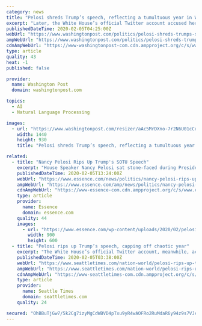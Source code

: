 ```yaml
---
category: news
title: "Pelosi shreds Trump’s speech, reflecting a tumultuous year in Washington"
excerpt: "Later, the White House’s official Twitter account accused her of ripping up a list of touching moments from the speech, including recognition of a surviving Tuskegee Airman who was present in the chamber. “That’s her legacy.” Earlier in the day, Pelosi had telegraphed that she had no interest in being part of any story outside of the ..."
publishedDateTime: 2020-02-05T04:25:00Z
webUrl: "https://www.washingtonpost.com/politics/pelosi-shreds-trumps-speech-reflecting-a-tumultuous-year-in-washington/2020/02/04/c378856c-4771-11ea-ab15-b5df3261b710_story.html"
ampWebUrl: "https://www.washingtonpost.com/politics/pelosi-shreds-trumps-speech-reflecting-a-tumultuous-year-in-washington/2020/02/04/c378856c-4771-11ea-ab15-b5df3261b710_story.html?outputType=amp"
cdnAmpWebUrl: "https://www-washingtonpost-com.cdn.ampproject.org/c/s/www.washingtonpost.com/politics/pelosi-shreds-trumps-speech-reflecting-a-tumultuous-year-in-washington/2020/02/04/c378856c-4771-11ea-ab15-b5df3261b710_story.html?outputType=amp"
type: article
quality: 43
heat: -1
published: false

provider:
  name: Washington Post
  domain: washingtonpost.com

topics:
  - AI
  - Natural Language Processing

images:
  - url: "https://www.washingtonpost.com/resizer/aAc5MrDXno-7r2N6U01cCqj18r8=/1440x0/smart/arc-anglerfish-washpost-prod-washpost.s3.amazonaws.com/public/237RPJSHZEI6VENLZZBZVJOHYE.jpg"
    width: 1440
    height: 930
    title: "Pelosi shreds Trump’s speech, reflecting a tumultuous year in Washington"

related:
  - title: "Nancy Pelosi Rips Up Trump's SOTU Speech"
    excerpt: "House Speaker Nancy Pelosi sat stone-faced during President Donald Trump’s State of the Union speech Tuesday night, flipping through the pages of the copy in front of her. And when he was done stretching the truth beyond recognition, she stood up and theatrically ripped the pages in half. When a Fox News reporter asked Pelosi why she ripped ..."
    publishedDateTime: 2020-02-05T13:24:00Z
    webUrl: "https://www.essence.com/news/politics/nancy-pelosi-rips-up-trump-sotu-speech/"
    ampWebUrl: "https://www.essence.com/amp/news/politics/nancy-pelosi-rips-up-trump-sotu-speech/"
    cdnAmpWebUrl: "https://www-essence-com.cdn.ampproject.org/c/s/www.essence.com/amp/news/politics/nancy-pelosi-rips-up-trump-sotu-speech/"
    type: article
    provider:
      name: Essence
      domain: essence.com
    quality: 44
    images:
      - url: "https://www.essence.com/wp-content/uploads/2020/02/pelosi-ripped-sotu-900x600.jpg"
        width: 900
        height: 600
  - title: "Pelosi rips up Trump’s speech, capping off chaotic year"
    excerpt: "The White House’s official Twitter account, meanwhile, accused her of ripping up a list of touching moments from the speech, including recognition of a surviving Tuskegee Airman who was present in the chamber. “That’s her legacy.” Pelosi has not spoken to Trump since Oct. 16, when she walked out of a White House meeting after accusing ..."
    publishedDateTime: 2020-02-05T03:38:00Z
    webUrl: "https://www.seattletimes.com/nation-world/pelosi-rips-up-trumps-speech-capping-off-chaotic-year/"
    ampWebUrl: "https://www.seattletimes.com/nation-world/pelosi-rips-up-trumps-speech-capping-off-chaotic-year/?amp=1"
    cdnAmpWebUrl: "https://www-seattletimes-com.cdn.ampproject.org/c/s/www.seattletimes.com/nation-world/pelosi-rips-up-trumps-speech-capping-off-chaotic-year/?amp=1"
    type: article
    provider:
      name: Seattle Times
      domain: seattletimes.com
    quality: 24

secured: "OhBBuTjGw7/5k2Cg7izyMgCdWBVD4pTxu9yR4wAOFRo2RuMdaR6y94z9s7VJe5uRCwQCoZ/ysBKUhPFwKDb8Z9GsTBX+kSMUNDc5IRmyL2hQRl1OilzkMPerz6m7/nGD9+lnqiCqSNdoSrGJ+37t0w/DC8nSY4fp5Fc9VECivfWduBLbF3Az+wSz1GHv0f6ygVWayt6XQxvm8+othBYbvUI3v00JcLPwk9ZwFLc3+l5+IV+Sq88CJiRHG2U2T9IA1yli8i5gqc0miUL4Ia2HlC2FnzHBuQFZcOtqNPe5JuS35XgsjszajbFxghQ4XPzh;Q9uincpOhRpEkGAf2hfSVw=="
---
```


